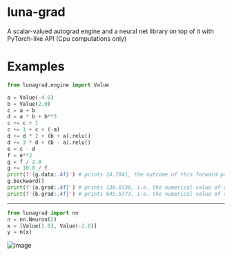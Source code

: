 # luna-grad
A scalar-valued autograd engine and a neural net library on top of it with PyTorch-like API (Cpu computations only)

# Examples
```python
from lunagrad.engine import Value

a = Value(-4.0)
b = Value(2.0)
c = a + b
d = a * b + b**3
c += c + 1
c += 1 + c + (-a)
d += d * 2 + (b + a).relu()
d += 3 * d + (b - a).relu()
e = c - d
f = e**2
g = f / 2.0
g += 10.0 / f
print(f'{g.data:.4f}') # prints 24.7041, the outcome of this forward pass
g.backward()
print(f'{a.grad:.4f}') # prints 138.8338, i.e. the numerical value of dg/da
print(f'{b.grad:.4f}') # prints 645.5773, i.e. the numerical value of dg/db
```

-----

```python
from lunagrad import nn
n = nn.Neuron(2)
x = [Value(1.0), Value(-2.0)]
y = n(x)
```
![image](https://github.com/user-attachments/assets/6a8c1659-f3e6-4fa9-81cf-5d1e638e440b)

